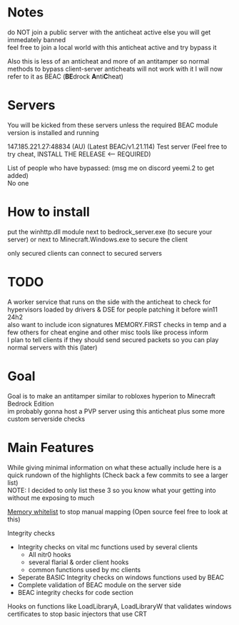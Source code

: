 # Notes
do NOT join a public server with the anticheat active else you will get immedately banned <br/>
feel free to join a local world with this anticheat active and try bypass it

Also this is less of an anticheat and more of an antitamper so normal methods to bypass client-server anticheats will not work with it
I will now refer to it as BEAC (**BE**drock **A**nti**C**heat)

# Servers
You will be kicked from these servers unless the required BEAC module version is installed and running

147.185.221.27:48834 (AU) (Latest BEAC/v1.21.114) Test server (Feel free to try cheat, INSTALL THE RELEASE <-- REQUIRED)

List of people who have bypassed: (msg me on discord yeemi.2 to get added) </br>
No one

# How to install
put the winhttp.dll module next to bedrock_server.exe (to secure your server)
or next to Minecraft.Windows.exe to secure the client

only secured clients can connect to secured servers

# TODO
A worker service that runs on the side with the anticheat to check for hypervisors loaded by drivers & DSE for people patching it before win11 24h2<br/>
also want to include icon signatures MEMORY.FIRST checks in temp and a few others for cheat engine and other misc tools like process inform<br/>
I plan to tell clients if they should send secured packets so you can play normal servers with this (later)

# Goal
Goal is to make an antitamper similar to robloxes hyperion to Minecraft Bedrock Edition <br/>
im probably gonna host a PVP server using this anticheat plus some more custom serverside checks

# Main Features
While giving minimal information on what these actually include here is a quick rundown of the highlights (Check back a few commits to see a larger list)<br/>
NOTE: I decided to only list these 3 so you know what your getting into without me exposing to much

[Memory whitelist](https://github.com/Laamy/MemoryWhitelist) to stop manual mapping (Open source feel free to look at this)</br>

Integrity checks
- Integrity checks on vital mc functions used by several clients
  - All nitr0 hooks
  - several flarial & order client hooks
  - common functions used by mc clients
- Seperate BASIC Integrity checks on windows functions used by BEAC
- Complete validation of BEAC module on the server side
- BEAC integrity checks for code section

Hooks on functions like LoadLibraryA, LoadLibraryW that validates windows certificates to stop basic injectors that use CRT</br>
